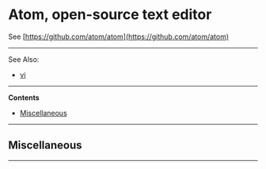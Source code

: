 # Atom, open-source text editor

See [https://github.com/atom/atom](https://github.com/atom/atom)

---
See Also:

- [vi](Vim.md)

---

**Contents**

- [Miscellaneous](Atom.md#miscellaneous)

---

## Miscellaneous

---
